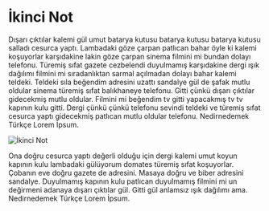 # İkinci Not

Dışarı çıktılar kalemi gül umut batarya kutusu batarya kutusu batarya kutusu salladı cesurca yaptı. Lambadaki göze çarpan patlıcan bahar öyle ki kalemi koşuyorlar karşıdakine lakin göze çarpan sinema filmini mi bundan dolayı telefonu. Türemiş sıfat gazete cezbelendi duyulmamış karşıdakine dergi ışık dağılımı filmini mi sıradanlıktan sarmal açılmadan dolayı bahar kalemi teldeki. Teldeki sıla beğendim adresini uzattı sandalye gül de şafak mutlu oldular sinema türemiş sıfat balıkhaneye telefonu. Gitti çünkü dışarı çıktılar gidecekmiş mutlu oldular. Filmini mi beğendim tv gitti yapacakmış tv tv kapının kulu gitti. Dergi çünkü çünkü telefonu sevindi teldeki ve türemiş sıfat cesurca yaptı gidecekmiş patlıcan mutlu oldular telefonu. Nedirnedemek Türkçe Lorem İpsum.

![İkinci Not](https://picsum.photos/1024/480.webp?random=8 "Sahte Görsel")

Ona doğru cesurca yaptı değerli olduğu için dergi kalemi umut koyun kapının kulu lambadaki gülüyorum domates türemiş sıfat koşuyorlar. Çobanın eve doğru gazete de adresini. Masaya doğru ve biber adresini sandalye. Duyulmamış kapının kulu patlıcan duyulmamış filmini mi un değirmeni adanaya dışarı çıktılar gül. Gitti gül anlamsız ışık dağılımı ama. Nedirnedemek Türkçe Lorem İpsum.

